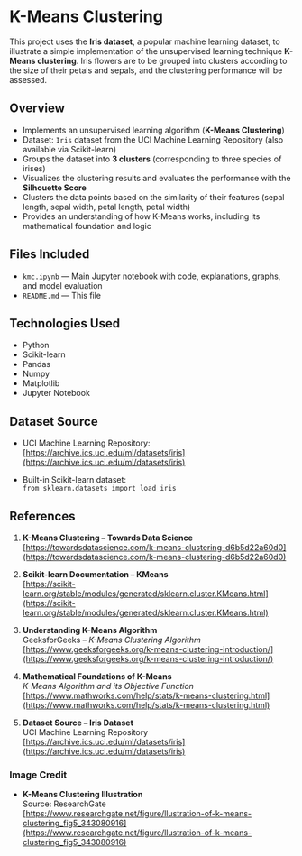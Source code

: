 # **K-Means Clustering**

This project uses the **Iris dataset**, a popular machine learning dataset, to illustrate a simple implementation of the unsupervised learning technique **K-Means clustering**.  Iris flowers are to be grouped into clusters according to the size of their petals and sepals, and the clustering performance will be assessed.


## **Overview**

- Implements an unsupervised learning algorithm (**K-Means Clustering**)
- Dataset: `Iris` dataset from the UCI Machine Learning Repository (also available via Scikit-learn)
- Groups the dataset into **3 clusters** (corresponding to three species of irises)
- Visualizes the clustering results and evaluates the performance with the **Silhouette Score**
- Clusters the data points based on the similarity of their features (sepal length, sepal width, petal length, petal width)
- Provides an understanding of how K-Means works, including its mathematical foundation and logic




## **Files Included**

- `kmc.ipynb` — Main Jupyter notebook with code, explanations, graphs, and model evaluation  
- `README.md` — This file  



## **Technologies Used**

- Python  
- Scikit-learn  
- Pandas  
- Numpy  
- Matplotlib  
- Jupyter Notebook  


## **Dataset Source**

- UCI Machine Learning Repository:  
  [https://archive.ics.uci.edu/ml/datasets/iris](https://archive.ics.uci.edu/ml/datasets/iris)
  
- Built-in Scikit-learn dataset:  
  `from sklearn.datasets import load_iris`




## **References**

1. **K-Means Clustering – Towards Data Science**  
   [https://towardsdatascience.com/k-means-clustering-d6b5d22a60d0](https://towardsdatascience.com/k-means-clustering-d6b5d22a60d0)

2. **Scikit-learn Documentation – KMeans**  
   [https://scikit-learn.org/stable/modules/generated/sklearn.cluster.KMeans.html](https://scikit-learn.org/stable/modules/generated/sklearn.cluster.KMeans.html)

3. **Understanding K-Means Algorithm**  
   GeeksforGeeks – *K-Means Clustering Algorithm*  
   [https://www.geeksforgeeks.org/k-means-clustering-introduction/](https://www.geeksforgeeks.org/k-means-clustering-introduction/)

4. **Mathematical Foundations of K-Means**  
   *K-Means Algorithm and its Objective Function*  
   [https://www.mathworks.com/help/stats/k-means-clustering.html](https://www.mathworks.com/help/stats/k-means-clustering.html)

5. **Dataset Source – Iris Dataset**  
   UCI Machine Learning Repository  
   [https://archive.ics.uci.edu/ml/datasets/iris](https://archive.ics.uci.edu/ml/datasets/iris)

### Image Credit

* **K-Means Clustering Illustration**  
  Source: ResearchGate  
  [https://www.researchgate.net/figure/llustration-of-k-means-clustering_fig5_343080916](https://www.researchgate.net/figure/llustration-of-k-means-clustering_fig5_343080916)